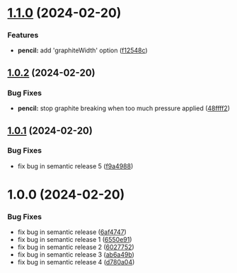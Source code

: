 # [1.1.0](https://github.com/idatagenius/jekyll/compare/v1.0.2...v1.1.0) (2024-02-20)


### Features

* **pencil:** add 'graphiteWidth' option ([f12548c](https://github.com/idatagenius/jekyll/commit/f12548cb35e670bb6dadaf17fa08ac76441870cc))

## [1.0.2](https://github.com/idatagenius/jekyll/compare/v1.0.1...v1.0.2) (2024-02-20)


### Bug Fixes

* **pencil:** stop graphite breaking when too much pressure applied ([48ffff2](https://github.com/idatagenius/jekyll/commit/48ffff23f5e3229d7c686af74d6762b9534f3ecb))

## [1.0.1](https://github.com/idatagenius/jekyll/compare/v1.0.0...v1.0.1) (2024-02-20)


### Bug Fixes

* fix bug in semantic release 5 ([f9a4988](https://github.com/idatagenius/jekyll/commit/f9a49881f0d2c6905755d5e61779c670c93bb2b6))

# 1.0.0 (2024-02-20)


### Bug Fixes

* fix bug in semantic release ([6af4747](https://github.com/idatagenius/jekyll/commit/6af4747f03c99b75bd96e14fd0eb425805057c79))
* fix bug in semantic release 1 ([6550e91](https://github.com/idatagenius/jekyll/commit/6550e914903247d0d2fe5b25406834430a8dc3af))
* fix bug in semantic release 2 ([6027752](https://github.com/idatagenius/jekyll/commit/6027752f769c93e52510a555d637d30e8e8512a9))
* fix bug in semantic release 3 ([ab6a49b](https://github.com/idatagenius/jekyll/commit/ab6a49b06160f9022b30f0efa39058a1427b8355))
* fix bug in semantic release 4 ([d780a04](https://github.com/idatagenius/jekyll/commit/d780a04f19ed859e2b4967100eedc15f94923c24))
